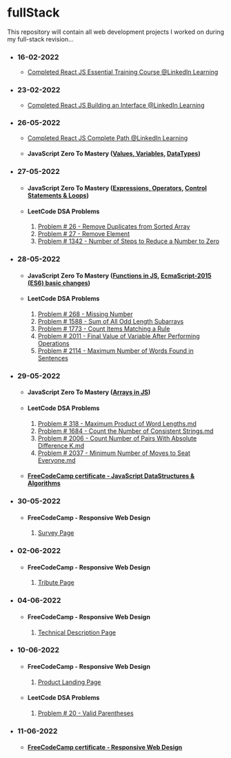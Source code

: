 # fullStack
This repository will contain all web development projects I worked on during my full-stack revision...
- ### 16-02-2022
  - [Completed React JS Essential Training Course @LinkedIn Learning](/certificates/React.js%20Essential%20Training.pdf)

- ### 23-02-2022
  - [Completed React JS Building an Interface @LinkedIn Learning](/certificates/React.js%20Building%20an%20Interface.pdf)
  
- ### 26-05-2022
  - [Completed React JS Complete Path @LinkedIn Learning](/certificates/ReactJS_Complete_Path.png)

  - #### JavaScript Zero To Mastery ([Values, Variables](/JavaScript%20Zero%20To%20Mastery/values_variables.md), [DataTypes](/JavaScript%20Zero%20To%20Mastery/datatypes.md))

- ### 27-05-2022
  - #### JavaScript Zero To Mastery ([Expressions, Operators](/JavaScript%20Zero%20To%20Mastery/expressions_operators.md), [Control Statements & Loops](/JavaScript%20Zero%20To%20Mastery/controlStatements_loops.md))
  - #### LeetCode DSA Problems 
    1. [Problem # 26 - Remove Duplicates from Sorted Array](/LeetCodeDSA/26.%20Remove%20Duplicates%20from%20Sorted%20Array.md)
    2. [Problem # 27 - Remove Element](/LeetCodeDSA/27.%20Remove%20Element.md)
    3. [Problem # 1342 - Number of Steps to Reduce a Number to Zero](/LeetCodeDSA/1342.%20Number%20of%20Steps%20to%20Reduce%20a%20Number%20to%20Zero.md)

- ### 28-05-2022
  - #### JavaScript Zero To Mastery ([Functions in JS](/JavaScript%20Zero%20To%20Mastery/functions.md), [EcmaScript-2015 (ES6) basic changes](/JavaScript%20Zero%20To%20Mastery/ecmascript_2015.md))
  - #### LeetCode DSA Problems
    1. [Problem # 268 - Missing Number](/LeetCodeDSA/268.%20Missing%20Number.md) 
    2. [Problem # 1588 - Sum of All Odd Length Subarrays](/LeetCodeDSA/1588.%20Sum%20of%20All%20Odd%20Length%20Subarrays.md) 
    3. [Problem # 1773 - Count Items Matching a Rule](/LeetCodeDSA/1773.%20Count%20Items%20Matching%20a%20Rule.md) 
    4. [Problem # 2011 - Final Value of Variable After Performing Operations](/LeetCodeDSA/2011.%20Final%20Value%20of%20Variable%20After%20Performing%20Operations.md) 
    5. [Problem # 2114 - Maximum Number of Words Found in Sentences](/LeetCodeDSA/2114.%20Maximum%20Number%20of%20Words%20Found%20in%20Sentences.md) 

- ### 29-05-2022
  - #### JavaScript Zero To Mastery ([Arrays in JS](/JavaScript%20Zero%20To%20Mastery/arrays.md))
  - #### LeetCode DSA Problems
    1. [Problem # 318 - Maximum Product of Word Lengths.md](/LeetCodeDSA/318.%20Maximum%20Product%20of%20Word%20Lengths.md) 
    2. [Problem # 1684 - Count the Number of Consistent Strings.md](/LeetCodeDSA/1684.%20Count%20the%20Number%20of%20Consistent%20Strings.md) 
    3. [Problem # 2006 - Count Number of Pairs With Absolute Difference K.md](/LeetCodeDSA/2006.%20Count%20Number%20of%20Pairs%20With%20Absolute%20Difference%20K.md) 
    4. [Problem # 2037 - Minimum Number of Moves to Seat Everyone.md](/LeetCodeDSA/2037.%20Minimum%20Number%20of%20Moves%20to%20Seat%20Everyone.md)
  - #### [FreeCodeCamp certificate - JavaScript DataStructures & Algorithms](/certificates/freecodecamp_js_dsa.jpg)

- ### 30-05-2022
  - #### FreeCodeCamp - Responsive Web Design 
    1. [Survey Page](/freeCodeCamp/Responsive%20Web%20Design/Survey%20Form/index.html)

- ### 02-06-2022
  - #### FreeCodeCamp - Responsive Web Design 
    1. [Tribute Page](/freeCodeCamp/Responsive%20Web%20Design/Tribute%20Page/index.html)

- ### 04-06-2022
  - #### FreeCodeCamp - Responsive Web Design 
    1. [Technical Description Page](/freeCodeCamp/Responsive%20Web%20Design/Technical%20Description%20Page/index.html)

- ### 10-06-2022
  - #### FreeCodeCamp - Responsive Web Design 
    1. [Product Landing Page](/freeCodeCamp/Responsive%20Web%20Design/Product%20Landing%20Page/index.html)

  - #### LeetCode DSA Problems
    1. [Problem # 20 - Valid Parentheses](/LeetCodeDSA/Important/20.%20Valid%20Parentheses.md)

- ### 11-06-2022
  - #### [FreeCodeCamp certificate - Responsive Web Design](/certificates/freecodecamp_responsive_web_design.jpg)